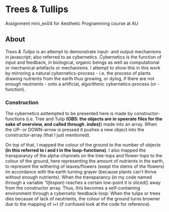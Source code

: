 <b><h1> Trees & Tullips </h1></b>
Assignment mini_ex04 for Aesthetic Programming course at AU

<b><h2> About </b></h2>
<i>Trees & Tulips</i> is an attempt to demonstrate input- and output mechanisms in javascript; also referred to as cybernetics.
Cybernetics is the function of input and feedback, in biological, organic beings as well as computational or mechanical artefacts or mechanisms. I attempt to show this in this work by mirroring a natural cybernetics-process - i.e. the process of plants drawing nutrients from the earth thus growing, or dying, if there are not enough neutrients - onto a artificial, algorithmic cybernetics-process (or - function). 

<b><h3> Construction </h3></b>
The cybernetics asttempted to be presented here is made by constructor-functions (i.e. Tree and Tulip <b>(OBS: the objects are in speerate files for the sake of overview, and called through .index)</b>) made into an array. When the UP- or DOWN-arrow is pressed it pushes a new object into the constructor-array /that I just mentioned). 

On top of that, I mapped the colour of the ground to the number of objects <b>(in this referred to <i>i</i> and <i>t</i> in the loop-functions)</b>. I also mapped the transparanzy of the alpha-channels on the tree-tops and flower-tops to the colour of the ground, here representing the amount of nutrients in the earth, to represent the withering of leaves/flowers (exept the stems of the flowers) im accordance with the earth turning grayer (because plants can't thrive without enough nutrients). When the transparancy (in my code named through a variable <i>"lifespan</i>) reaches a certain low-point it is sliced() away from the constructor array.  Thus, this becomes a self-containing environment through a cybernetic feedback-loop: When the tulips or trees dies because of lack of neutrients, the colour of the ground turns browner due to the mapping of <i>i+t</i> (if confused look at the code for reference).
